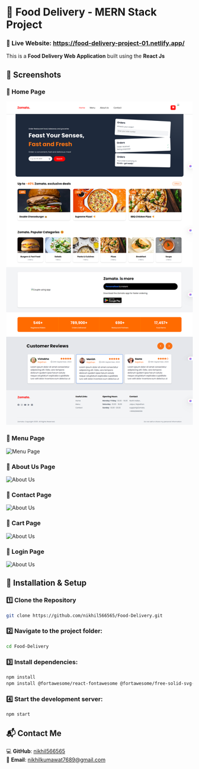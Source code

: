 # 🍔 Food Delivery - MERN Stack Project

### 🔗 Live Website: https://food-delivery-project-01.netlify.app/
This is a **Food Delivery Web Application** built using the **React Js**
## 📸 Screenshots

### 🔹 Home Page
![Home Page](./frontend/myapp/src/Components/assets/Food-app-images/home.png)

### 🔹 Menu Page
![Menu Page](./fronend/myapp/src/Components/assets/Food-app-images/menu.png)

### 🔹 About Us Page
![About Us](./fronend/myapp/src/Components/assets/Food-app-images/about%20(2).png)

### 🔹 Contact Page
![About Us](./fronend/myapp/src/Components/assets/Food-app-images/contact.png)

### 🔹 Cart Page
![About Us](./fronend/myapp/src/Components/assets/Food-app-images/cart.png)

### 🔹 Login Page
![About Us](./fronend/myapp/src/Components/assets/Food-app-images/login.png)

## 🚀 Installation & Setup

### 1️⃣ Clone the Repository
```sh
git clone https://github.com/nikhil566565/Food-Delivery.git
```

### 2️⃣ Navigate to the project folder:
```sh
cd Food-Delivery
```

### 3️⃣ Install dependencies:
```sh
npm install
npm install @fortawesome/react-fontawesome @fortawesome/free-solid-svg-icons

```

### 4️⃣ Start the development server:
```sh
npm start
```

## 📬 Contact Me

💻 **GitHub**: [nikhil566565](https://github.com/nikhil566565)  
📩 **Email**: nikhilkumawat7689@gmail.com  



